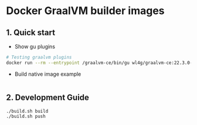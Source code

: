 # Docker GraalVM builder images

## 1. Quick start

- Show gu plugins

```bash
# Testing graalvm plugins
docker run --rm --entrypoint /graalvm-ce/bin/gu wl4g/graalvm-ce:22.3.0-java17 list
```

- Build native image example

```bash

```

## 2. Development Guide

```bash
./build.sh build
./build.sh push
```
